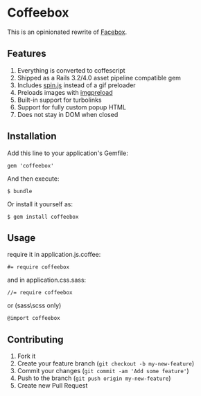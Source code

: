 # Coffeebox

This is an opinionated rewrite of [Facebox](http://defunkt.github.com/facebox/).

## Features

1. Everything is converted to coffescript
2. Shipped as a Rails 3.2/4.0 asset pipeline compatible gem
3. Includes [spin.js](http://fgnass.github.io/spin.js/) instead of a gif preloader
4. Preloads images with [imgpreload](https://github.com/farinspace/jquery.imgpreload)
5. Built-in support for turbolinks
6. Support for fully custom popup HTML
7. Does not stay in DOM when closed

## Installation

Add this line to your application's Gemfile:

    gem 'coffeebox'

And then execute:

    $ bundle

Or install it yourself as:

    $ gem install coffeebox

## Usage

require it in application.js.coffee:

    #= require coffeebox

and in application.css.sass:

    //= require coffeebox

or (sass\scss only)

    @import coffeebox

## Contributing

1. Fork it
2. Create your feature branch (`git checkout -b my-new-feature`)
3. Commit your changes (`git commit -am 'Add some feature'`)
4. Push to the branch (`git push origin my-new-feature`)
5. Create new Pull Request
